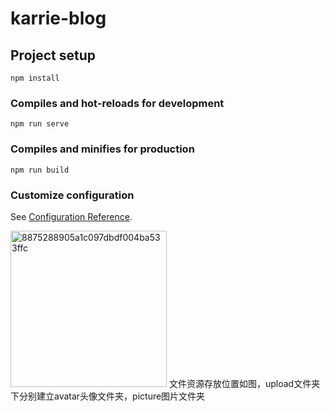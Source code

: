 # karrie-blog

## Project setup
```
npm install
```

### Compiles and hot-reloads for development
```
npm run serve
```

### Compiles and minifies for production
```
npm run build
```

### Customize configuration
See [Configuration Reference](https://cli.vuejs.org/config/).

<img width="250" alt="8875288905a1c097dbdf004ba533ffc" src="https://github.com/Coder-LLL/blog/assets/69181921/56401261-abb1-4977-90e8-c994a82222b3">
文件资源存放位置如图，upload文件夹下分别建立avatar头像文件夹，picture图片文件夹
